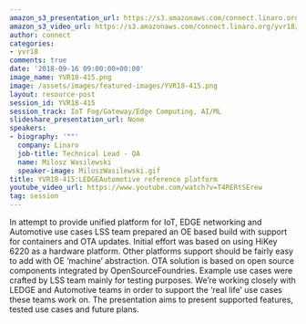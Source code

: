 ```yaml
---
amazon_s3_presentation_url: https://s3.amazonaws.com/connect.linaro.org/yvr18/presentations/yvr18-415.pdf
amazon_s3_video_url: https://s3.amazonaws.com/connect.linaro.org/yvr18/videos/yvr18-415.mp4
author: connect
categories:
- yvr18
comments: true
date: '2018-09-16 09:00:00+00:00'
image_name: YVR18-415.png
image: /assets/images/featured-images/YVR18-415.png
layout: resource-post
session_id: YVR18-415
session_track: IoT Fog/Gateway/Edge Computing, AI/ML
slideshare_presentation_url: None
speakers:
- biography: '""'
  company: Linaro
  job-title: Technical Lead - QA
  name: Milosz Wasilewski
  speaker-image: MiloszWasilewski.gif
title: YVR18-415:LEDGEAutomotive reference platform
youtube_video_url: https://www.youtube.com/watch?v=T4RERtSErew
tag: session
---
```


In attempt to provide unified platform for IoT, EDGE networking and Automotive use cases LSS team prepared an OE based build with support for containers and OTA updates. Initial effort was based on using HiKey 6220 as a hardware platform. Other platforms support should be fairly easy to add with OE ‘machine’ abstraction. OTA solution is based on open source components integrated by OpenSourceFoundries. Example use cases were crafted by LSS team mainly for testing purposes. We’re working closely with LEDGE and Automotive teams in order to support the ‘real life’ use cases these teams work on. The presentation aims to present supported features, tested use cases and future plans.
